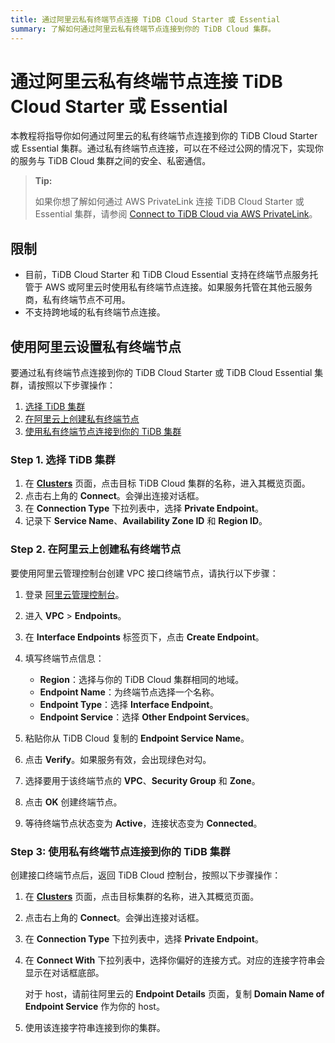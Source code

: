 ```yaml
---
title: 通过阿里云私有终端节点连接 TiDB Cloud Starter 或 Essential
summary: 了解如何通过阿里云私有终端节点连接到你的 TiDB Cloud 集群。
---
```


# 通过阿里云私有终端节点连接 TiDB Cloud Starter 或 Essential

本教程将指导你如何通过阿里云的私有终端节点连接到你的 TiDB Cloud Starter 或 Essential 集群。通过私有终端节点连接，可以在不经过公网的情况下，实现你的服务与 TiDB Cloud 集群之间的安全、私密通信。

> **Tip:**
>
> 如果你想了解如何通过 AWS PrivateLink 连接 TiDB Cloud Starter 或 Essential 集群，请参阅 [Connect to TiDB Cloud via AWS PrivateLink](/tidb-cloud/set-up-private-endpoint-connections-serverless.md)。

## 限制

- 目前，TiDB Cloud Starter 和 TiDB Cloud Essential 支持在终端节点服务托管于 AWS 或阿里云时使用私有终端节点连接。如果服务托管在其他云服务商，私有终端节点不可用。
- 不支持跨地域的私有终端节点连接。

## 使用阿里云设置私有终端节点

要通过私有终端节点连接到你的 TiDB Cloud Starter 或 TiDB Cloud Essential 集群，请按照以下步骤操作：

1. [选择 TiDB 集群](#step-1-choose-a-tidb-cluster)
2. [在阿里云上创建私有终端节点](#step-2-create-a-private-endpoint-on-alibaba-cloud)
3. [使用私有终端节点连接到你的 TiDB 集群](#step-3-connect-to-your-tidb-cluster-using-the-private-endpoint)

### Step 1. 选择 TiDB 集群

1. 在 [**Clusters**](https://tidbcloud.com/project/clusters) 页面，点击目标 TiDB Cloud 集群的名称，进入其概览页面。
2. 点击右上角的 **Connect**。会弹出连接对话框。
3. 在 **Connection Type** 下拉列表中，选择 **Private Endpoint**。
4. 记录下 **Service Name**、**Availability Zone ID** 和 **Region ID**。

### Step 2. 在阿里云上创建私有终端节点

要使用阿里云管理控制台创建 VPC 接口终端节点，请执行以下步骤：

1. 登录 [阿里云管理控制台](https://account.alibabacloud.com/login/login.htm)。
2. 进入 **VPC** > **Endpoints**。
3. 在 **Interface Endpoints** 标签页下，点击 **Create Endpoint**。
4. 填写终端节点信息：
    - **Region**：选择与你的 TiDB Cloud 集群相同的地域。
    - **Endpoint Name**：为终端节点选择一个名称。
    - **Endpoint Type**：选择 **Interface Endpoint**。
    - **Endpoint Service**：选择 **Other Endpoint Services**。

5. 粘贴你从 TiDB Cloud 复制的 **Endpoint Service Name**。
6. 点击 **Verify**。如果服务有效，会出现绿色对勾。
7. 选择要用于该终端节点的 **VPC**、**Security Group** 和 **Zone**。
8. 点击 **OK** 创建终端节点。
9. 等待终端节点状态变为 **Active**，连接状态变为 **Connected**。

### Step 3: 使用私有终端节点连接到你的 TiDB 集群

创建接口终端节点后，返回 TiDB Cloud 控制台，按照以下步骤操作：

1. 在 [**Clusters**](https://tidbcloud.com/project/clusters) 页面，点击目标集群的名称，进入其概览页面。
2. 点击右上角的 **Connect**。会弹出连接对话框。
3. 在 **Connection Type** 下拉列表中，选择 **Private Endpoint**。
4. 在 **Connect With** 下拉列表中，选择你偏好的连接方式。对应的连接字符串会显示在对话框底部。

    对于 host，请前往阿里云的 **Endpoint Details** 页面，复制 **Domain Name of Endpoint Service** 作为你的 host。

5. 使用该连接字符串连接到你的集群。